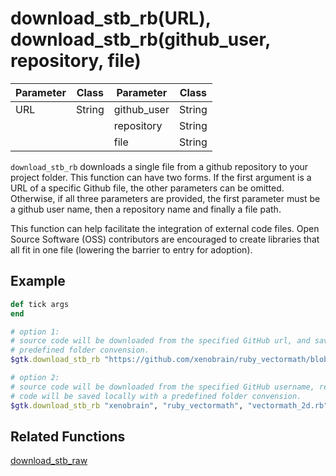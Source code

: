 # download_stb_rb(URL), download_stb_rb(github_user, repository, file)

| Parameter | Class | Parameter | Class |
| --- | --- | --- | --- |
| URL | String | github_user | String |
|  |  |  repository | String |
| | | file | String |


`download_stb_rb` downloads a single file from a github repository to your project folder.  This function can have two forms.  If the first argument is a URL of a specific Github file, the other parameters can be omitted.  
Otherwise, if all three parameters are provided, the first parameter must be a github user name, then a repository name and finally a file path.  

This function can help facilitate the integration of external code files. Open Source Software (OSS) contributors are encouraged to create libraries that all fit in one file (lowering the barrier to entry for adoption).

## Example

```ruby
def tick args
end

# option 1:
# source code will be downloaded from the specified GitHub url, and saved locally with a
# predefined folder convension.
$gtk.download_stb_rb "https://github.com/xenobrain/ruby_vectormath/blob/main/vectormath_2d.rb"

# option 2:
# source code will be downloaded from the specified GitHub username, repository, and file.
# code will be saved locally with a predefined folder convension.
$gtk.download_stb_rb "xenobrain", "ruby_vectormath", "vectormath_2d.rb"
```

## Related Functions

[download_stb_raw](download_stb_raw.md)
